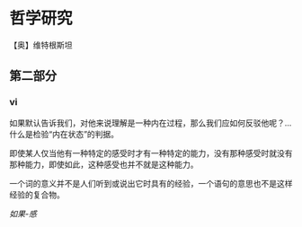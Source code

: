 # 哲学研究

【奥】维特根斯坦



## 第二部分

### vi

如果默认告诉我们，对他来说理解是一种内在过程，那么我们应如何反驳他呢？...什么是检验“内在状态”的判据。

即使某人仅当他有一种特定的感受时才有一种特定的能力，没有那种感受时就没有那种能力，即使如此，这种感受也并不就是这种能力。



一个词的意义并不是人们听到或说出它时具有的经验，一个语句的意思也不是这样经验的复合物。



*如果-感*

